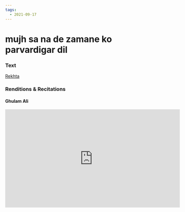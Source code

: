 ```yaml
---
tags:
  - 2021-09-17
---
```

# mujh sa na de zamane ko parvardigar dil

### Text
[Rekhta](https://www.rekhta.org/ghazals/mujh-saa-na-de-zamaane-ko-parvardigaar-dil-dagh-dehlvi-ghazals?lang=ur)

### Renditions & Recitations

#### Ghulam Ali

<iframe width="560" height="315" src="https://www.youtube.com/embed/9jb5Pd6A78Y" title="YouTube video player" frameborder="0" allow="accelerometer; autoplay; clipboard-write; encrypted-media; gyroscope; picture-in-picture" allowfullscreen></iframe>


